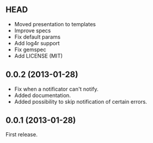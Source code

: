 ## HEAD
- Moved presentation to templates
- Improve specs
- Fix default params
- Add log4r support
- Fix gemspec
- Add LICENSE (MIT)

## 0.0.2 (2013-01-28)
- Fix when a notificator can't notify.
- Added documentation.
- Added possibility to skip notification of certain errors.

## 0.0.1 (2013-01-28)

First release.
